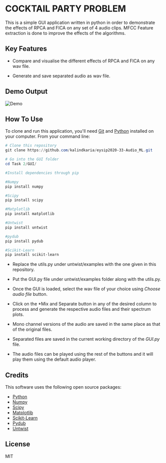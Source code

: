 # COCKTAIL PARTY PROBLEM

This is a simple GUI application written in python in order to demonstrate the effects of RPCA and FICA on any set of 4 audio clips. MFCC Feature extraction is done to improve the effects of the algorithms. 



## Key Features

- Compare and visualise the different effects of RPCA and FICA on any wav file. 

  

- Generate and save separated audio as wav file.

  

## Demo Output



![Demo](https://github.com/kalindkaria/eysip2020-33-Audio_ML/blob/dev/Task_2/Cocktail_Party/GUI/DemoCPP.gif)



## How To Use

To clone and run this application, you'll need [Git](https://git-scm.com/) and [Python](https://www.python.org/downloads/) installed on your computer. From your command line:



```powershell
# Clone this repository 
git clone https://github.com/kalindkaria/eysip2020-33-Audio_ML.git

# Go into the GUI folder
cd Task 2/GUI/

#Install dependencies through pip

#Numpy
pip install numpy

#Scipy
pip install scipy

#Matplotlib
pip install matplotlib

#Untwist
pip install untwist

#pydub
pip install pydub

#Scikit-Learn
pip install scikit-learn


```



- Replace the utils.py under untwist/examples with the one given in this repository.

  

- Put the GUI.py file under untwist/examples folder along with the utils.py.  

- Once the GUI is loaded, select the wav file of your choice using *Choose audio file* button.

  

- Click on the *Mix and Separate button in any of the desired column to process and generate the respective audio files and their spectrum plots.

  

- Mono channel versions of the audio are saved in the same place as that of the original files.

  

- Separated files are saved in the current working directory of the *GUI.py* file.

  

- The audio files can be played using the rest of the buttons and it will play them using the default audio player.



## Credits

This software uses the following open source packages:

- [Python](https://www.python.org/) 
- [Numpy](https://numpy.org/)
- [Scipy](https://www.scipy.org/)
- [Matplotlib](https://matplotlib.org/)
- [Scikit-Learn](https://scikit-learn.org/stable/)
- [Pydub](https://github.com/jiaaro/pydub)
- [Untwist](https://github.com/IoSR-Surrey/untwist)



## License

MIT